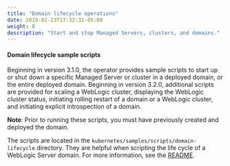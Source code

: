 ```yaml
---
title: "Domain lifecycle operations"
date: 2019-02-23T17:32:31-05:00
weight: 8
description: "Start and stop Managed Servers, clusters, and domains."
---
```


#### Domain lifecycle sample scripts

Beginning in version 3.1.0, the operator provides sample scripts to start up or shut down a specific Managed Server or cluster in a deployed domain, or the entire deployed domain. Beginning in version 3.2.0, additional scripts are provided for scaling a WebLogic cluster, displaying the WebLogic cluster status, initiating rolling restart of a domain or a WebLogic cluster, and initiating explicit introspection of a domain.

**Note**: Prior to running these scripts, you must have previously created and deployed the domain.

The scripts are located in the `kubernetes/samples/scripts/domain-lifecycle` directory. They are helpful when scripting the life cycle of a WebLogic Server domain. For more information, see the [README](https://github.com/oracle/weblogic-kubernetes-operator/tree/main/kubernetes/samples/scripts/domain-lifecycle/README.md).
